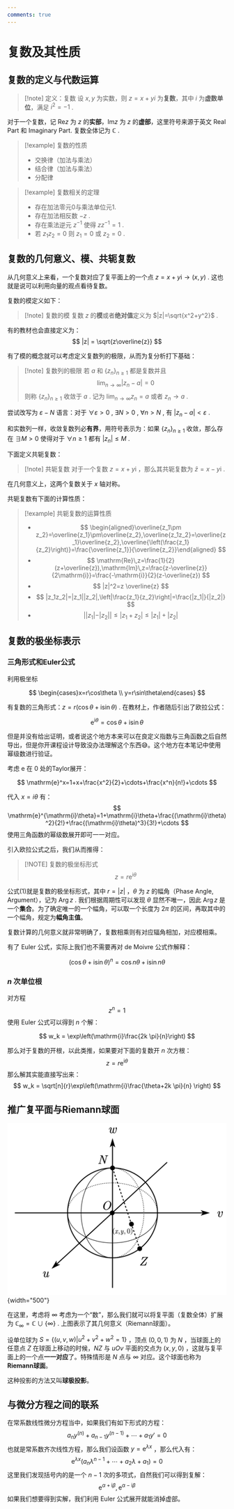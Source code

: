 ```yaml
---
comments: true
---
```

# 复数及其性质
## 复数的定义与代数运算
>[!note] 定义：复数
>设 $x,y$ 为实数，则 $z=x+yi$ 为**复数**，其中 $i$ 为**虚数单位**，满足 $i^2=-1$ .

对于一个复数，记 $\mathrm{Re} z$ 为 $z$ 的**实部**，$\mathrm{Im}z$ 为 $z$ 的**虚部**，这里符号来源于英文 Real Part 和 Imaginary Part. 复数全体记为 $\mathbb{C}$ .

>[!example] 复数的性质
>+ 交换律（加法与乘法）
>+ 结合律（加法与乘法）
>+ 分配律

>[!example] 复数相关的定理
>- 存在加法零元0与乘法单位元1.
>- 存在加法相反数 $-z$ .
>- 存在乘法逆元 $z^{-1}$ 使得 $zz^{-1}=1$ .
>- 若 $z_1z_2=0$ 则 $z_1=0$ 或 $z_2=0$ .



## 复数的几何意义、模、共轭复数

从几何意义上来看，一个复数对应了复平面上的一个点 $z=x+y \mathrm{i} \to (x,y)$ . 这也就是说可以利用向量的观点看待复数。

复数的模定义如下：

>[!note] 复数的模
>复数 $z$ 的**模**或者**绝对值**定义为 $|z|=\sqrt{x^2+y^2}$ .

有的教材也会直接定义为：
$$
|z| = \sqrt{z\overline{z}}
$$

有了模的概念就可以考虑定义复数列的极限，从而为复分析打下基础：
>[!note] 复数列的极限
>若 $a$ 和 $\{z_n\}_{n\geqslant1}$ 都是复数并且  $$ \lim_{n\to\infty}|z_n-a|=0 $$ 则称 $\{z_n\}_{n\geqslant1}$ 收敛于 $a$ . 记为 $\displaystyle\lim_{n\to\infty}z_n=a$ 或者 $z_n\to a$ .

尝试改写为 $\varepsilon-N$ 语言：对于 $\forall\varepsilon>0$ , $\exists N>0$ , $\forall n>N$ , 有 $|z_n-a|<\varepsilon$ . 

和实数列一样，收敛复数列必**有界**，用符号表示为：如果 $\{z_n\}_{n\geqslant 1}$ 收敛，那么存在 $\exists M>0$ 使得对于 $\forall n\geqslant1$ 都有 $|z_n|\leqslant M$ .

下面定义共轭复数：
>[!note] 共轭复数
>对于一个复数 $z=x+y \mathrm{i}$ ，那么其共轭复数为 $\bar{z}=x-y \mathrm{i}$ .

在几何意义上，这两个复数关于 $x$ 轴对称。

共轭复数有下面的计算性质：
>[!example] 共轭复数的运算性质
>-  $$ \begin{aligned}\overline{z_1\pm z_2}=\overline{z_1}\pm\overline{z_2},\overline{z_1z_2}=\overline{z_1}\overline{z_2},\overline{\left(\frac{z_1}{z_2}\right)}=\frac{\overline{z_1}}{\overline{z_2}}\end{aligned} $$ 
>-  $$ \mathrm{Re}\,z=\frac{1}{2}(z+\overline{z}),\mathrm{Im}\,z=\frac{z-\overline{z}}{2\mathrm{i}}=\frac{-\mathrm{i}}{2}(z-\overline{z}) $$ 
>-  $$ |z|^2=z \overline{z} $$ 
>-  $$ |z_1z_2|=|z_1||z_2|,\left|\frac{z_1}{z_2}\right|=\frac{|z_1|}{|z_2|} $$ 
>-  $$ ||z_1|-|z_2||\leqslant|z_1+z_2|\leqslant|z_1|+|z_2| $$ 

## 复数的极坐标表示
### 三角形式和Euler公式
利用极坐标 

$$ 
\begin{cases}x=r\cos\theta \\
y=r\sin\theta\end{cases}
$$

有复数的三角形式：$z=r(\cos\theta+\mathrm{i}\sin\theta)$ . 在教材上，作者随后引出了欧拉公式：

$$ 
\mathrm{e}^{\mathrm{i}\theta}=\cos\theta+\mathrm{i}\sin\theta
$$

但是并没有给出证明，或者说这个地方本来可以在良定义指数与三角函数之后自然导出，但是你开课程设计导致没办法理解这个东西😅。这个地方在本笔记中使用幂级数进行验证。

考虑 $\mathrm{e}$ 在 0 处的Taylor展开：

$$ 
\mathrm{e}^x=1+x+\frac{x^2}{2}+\cdots+\frac{x^n}{n!}+\cdots
$$

代入 $x=i\theta$ 有：
$$ 
\mathrm{e}^{\mathrm{i}\theta}=1+\mathrm{i}\theta+\frac{(\mathrm{i}\theta)^2}{2!}+\frac{(\mathrm{i}\theta)^3}{3!}+\cdots
$$ 
使用三角函数的幂级数展开即可一一对应。

引入欧拉公式之后，我们从而推得：
>[!NOTE] 复数的极坐标形式
>  $$ z=r \mathrm{e}^{\mathrm{i}\theta}\tag{1} $$ 

公式(1)就是复数的极坐标形式，其中 $r=|z|$ ，$\theta$ 为 $z$ 的幅角（Phase Angle, Argument），记为 $\mathrm{Arg}\,z$ . 我们根据周期性可以发现 $\theta$ 显然不唯一，因此 $\mathrm{Arg}\,z$ 是一个**集合**。为了确定唯一的一个幅角，可以取一个长度为 $2\pi$ 的区间，再取其中的一个幅角，规定为**幅角主值**。

复数计算的几何意义就非常明确了，复数相乘则有对应辐角相加，对应模相乘。

有了 Euler 公式，实际上我们也不需要再对 de Moivre 公式作解释：

$$
(\cos \theta+ \mathrm{i} \sin \theta)^n = \cos n \theta+ \mathrm{i}\sin n \theta
$$

### $n$ 次单位根
对方程
$$
z^n = 1
$$
使用 Euler 公式可以得到 $n$ 个解：

$$
w_k = \exp\left(\mathrm{i}\frac{2k \pi}{n}\right)
$$

那么对于复数的开根，以此类推，如果要对下面的复数开 $n$ 次方根：
$$
z = r\mathrm{e}^{\mathrm{i}\theta} 
$$
那么解其实能直接写出来：
$$
w_k = \sqrt[n]{r}\exp\left(\mathrm{i}\frac{\theta+2k \pi}{n} \right)
$$



## 推广复平面与Riemann球面

![Riemann球面](../../imgs/复数及其性质/复数及其性质-20231218.png){width="500"}

在这里，考虑将 $\infty$ 考虑为一个“数”，那么我们就可以将复平面（复数全体）扩展为 $\mathbb{C}_\infty=\mathbb{C}\cup\{\infty\}$ . 上图表示了其几何意义（Riemann球面）。

设单位球为 $S=\{(u,v,w)|u^2+v^2+w^2=1\}$ ，顶点 $(0,0,1)$ 为 $N$ ，当球面上的任意点 $Z$ 在球面上移动的时候，$NZ$ 与 $uOv$ 平面的交点为 $(x,y,0)$ ，这就与复平面上的一个点**一一对应**了。特殊情形是 $N$ 点与 $\infty$ 对应。这个球面也称为**Riemann球面**。

这种投影的方法又叫**球极投影**。



## 与微分方程之间的联系
在常系数线性微分方程当中，如果我们有如下形式的方程：
$$
a_n y^{(n)}+a_{n-1}y^{(n-1)}+\cdots+a_1y' =0
$$
也就是常系数齐次线性方程，那么我们设函数 $y = \mathrm{e}^{\lambda x}$ ，那么代入有：
$$
\mathrm{e}^{\lambda x}(a_n \lambda^{n-1} +\cdots +a_2 \lambda+a_1 )=0
$$
这里我们发现括号内的是一个 $n-1$ 次的多项式，自然我们可以得到复解：
$$
\mathrm{e}^{\alpha+ \mathrm{i}\beta}, \mathrm{e}^{\alpha- \mathrm{i} \beta}
$$
如果我们想要得到实解，我们利用 Euler 公式展开就能消掉虚部。



